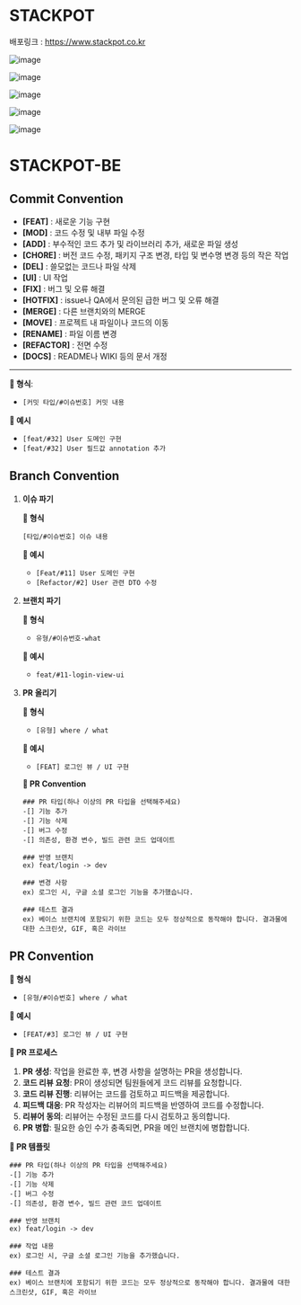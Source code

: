 

# STACKPOT

배포링크 : https://www.stackpot.co.kr


![image](https://github.com/user-attachments/assets/87d0dbcb-4a24-4877-8edb-dabe1050182f)

![image](https://github.com/user-attachments/assets/83374ba0-81b0-4ec5-9a9c-9c70f40240f4)

![image](https://github.com/user-attachments/assets/9e35b8fb-d198-41bf-b107-d8811aead7e0)

![image](https://github.com/user-attachments/assets/b0dae67e-d47c-4fab-a75b-a78b378d761c)

![image](https://github.com/user-attachments/assets/c149108e-2ccb-4957-ad64-7c75beba5ec6)

# STACKPOT-BE

## Commit Convention
- **[FEAT]** : 새로운 기능 구현
- **[MOD]** : 코드 수정 및 내부 파일 수정
- **[ADD]** : 부수적인 코드 추가 및 라이브러리 추가, 새로운 파일 생성
- **[CHORE]** : 버전 코드 수정, 패키지 구조 변경, 타입 및 변수명 변경 등의 작은 작업
- **[DEL]** : 쓸모없는 코드나 파일 삭제
- **[UI]** : UI 작업
- **[FIX]** : 버그 및 오류 해결
- **[HOTFIX]** : issue나 QA에서 문의된 급한 버그 및 오류 해결
- **[MERGE]** : 다른 브랜치와의 MERGE
- **[MOVE]** : 프로젝트 내 파일이나 코드의 이동
- **[RENAME]** : 파일 이름 변경
- **[REFACTOR]** : 전면 수정
- **[DOCS]** : README나 WIKI 등의 문서 개정

- ---

**📌 형식**:

- `[커밋 타입/#이슈번호] 커밋 내용`

**📌 예시**

- `[feat/#32] User 도메인 구현`
- `[feat/#32] User 필드값 annotation 추가`

## Branch Convention
1. **이슈 파기**
    
    **📌 형식**
    
    `[타입/#이슈번호] 이슈 내용`
    
    **📌 예시**
    
    - `[Feat/#11] User 도메인 구현`
    - `[Refactor/#2] User 관련 DTO 수정`
2. **브랜치 파기**
    
    **📌 형식**
    
    - `유형/#이슈번호-what`
    
    **📌 예시**
    
    - `feat/#11-login-view-ui`
1. **PR 올리기**
    
    **📌 형식**
    
    - `[유형] where / what`
    
    **📌 예시**
    
    - `[FEAT] 로그인 뷰 / UI 구현`
    
    **📌 PR Convention**
    
    ```
    ### PR 타입(하나 이상의 PR 타입을 선택해주세요)
    -[] 기능 추가
    -[] 기능 삭제
    -[] 버그 수정
    -[] 의존성, 환경 변수, 빌드 관련 코드 업데이트
    
    ### 반영 브랜치
    ex) feat/login -> dev
    
    ### 변경 사항
    ex) 로그인 시, 구글 소셜 로그인 기능을 추가했습니다.
    
    ### 테스트 결과
    ex) 베이스 브랜치에 포함되기 위한 코드는 모두 정상적으로 동작해야 합니다. 결과물에 대한 스크린샷, GIF, 혹은 라이브
    ```
## PR Convention
**📌 형식**

- `[유형/#이슈번호] where / what`

**📌 예시**

- `[FEAT/#3] 로그인 뷰 / UI 구현`

**📌 PR 프로세스**

1. **PR 생성**: 작업을 완료한 후, 변경 사항을 설명하는 PR을 생성합니다.
2. **코드 리뷰 요청**: PR이 생성되면 팀원들에게 코드 리뷰를 요청합니다.
3. **코드 리뷰 진행**: 리뷰어는 코드를 검토하고 피드백을 제공합니다.
4. **피드백 대응**: PR 작성자는 리뷰어의 피드백을 반영하여 코드를 수정합니다.
5. **리뷰어 동의**: 리뷰어는 수정된 코드를 다시 검토하고 동의합니다.
6. **PR 병합**: 필요한 승인 수가 충족되면, PR을 메인 브랜치에 병합합니다.

**📌 PR 템플릿**

```
### PR 타입(하나 이상의 PR 타입을 선택해주세요)
-[] 기능 추가
-[] 기능 삭제
-[] 버그 수정
-[] 의존성, 환경 변수, 빌드 관련 코드 업데이트

### 반영 브랜치
ex) feat/login -> dev

### 작업 내용
ex) 로그인 시, 구글 소셜 로그인 기능을 추가했습니다.

### 테스트 결과
ex) 베이스 브랜치에 포함되기 위한 코드는 모두 정상적으로 동작해야 합니다. 결과물에 대한 스크린샷, GIF, 혹은 라이브
```
